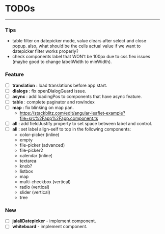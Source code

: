 # TODOs

---

### Tips

- table filter on datepicker mode, value clears after select and close popup. also, what should be the cells actual
  value if we want to datepicker filter works properly?
- check components label that WON't be 100px due to css flex issues (maybe good to change labelWidth to minWidth).

### Feature

- [ ] **translation** : load translations before app start.
- [ ] **dialogs** : fix openDialogGuard issue.
- [ ] **async** : add loadingPos to components that have async feature.
- [ ] **table** : complete paginator and rowIndex
- [ ] **map** : fix blinking on map pan.
  - https://stackblitz.com/edit/angular-leaflet-example?file=src%2Fapp%2Fapp.component.ts
- [ ] **all** : add fieldJustify property to set space between label and control.
- [ ] **all** : set label align-self to top in the following components:
  - color-picker (inline)
  - empty
  - file-picker (advanced)
  - file-picker2
  - calendar (inline)
  - textarea
  - knob?
  - listbox
  - map
  - multi-checkbox (vertical)
  - radio (vertical)
  - slider (vertical)
  - tree

### New

- [ ] **jalaliDatepicker** - implement component.
- [ ] **whiteboard** - implement component.
